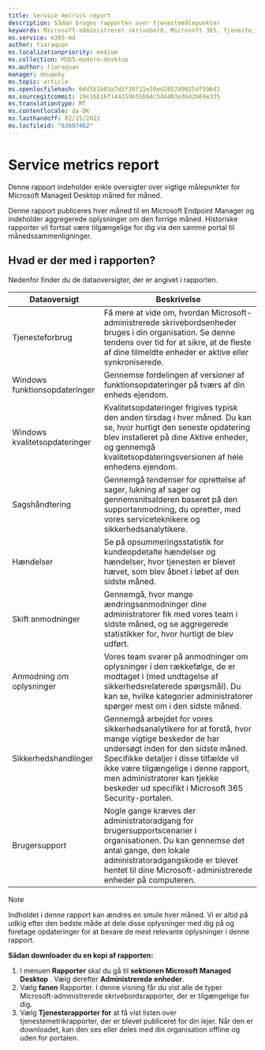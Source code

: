 ```yaml
---
title: Service metrics report
description: Sådan bruges rapporten over tjenestemålepunkter
keywords: Microsoft-administreret skrivebord, Microsoft 365, tjeneste, dokumentation
ms.service: m365-md
author: tiaraquan
ms.localizationpriority: medium
ms.collection: M365-modern-desktop
ms.author: tiaraquan
manager: dougeby
ms.topic: article
ms.openlocfilehash: 0dd5b1b03a7d1f30f11e50ed2857d9025df596d1
ms.sourcegitcommit: 19e16b16f144159b55bb4c544403e3642b69e335
ms.translationtype: MT
ms.contentlocale: da-DK
ms.lasthandoff: 02/15/2022
ms.locfileid: "63607462"
---
```

# <a name="service-metrics-report"></a>Service metrics report

Denne rapport indeholder enkle oversigter over vigtige målepunkter for Microsoft Managed Desktop måned for måned.

Denne rapport publiceres hver måned til en Microsoft Endpoint Manager og indeholder aggregerede oplysninger om den forrige måned. Historiske rapporter vil fortsat være tilgængelige for dig via den samme portal til månedssammenligninger.

## <a name="whats-covered-in-the-report"></a>Hvad er der med i rapporten?

Nedenfor finder du de dataoversigter, der er angivet i rapporten.

| Dataoversigt | Beskrivelse |
| ------ | ------ |
| Tjenesteforbrug | Få mere at vide om, hvordan Microsoft-administrerede skrivebordsenheder bruges i din organisation. Se denne tendens over tid for at sikre, at de fleste af dine tilmeldte enheder er aktive eller synkroniserede. |
| Windows funktionsopdateringer | Gennemse fordelingen af versioner af funktionsopdateringer på tværs af din enheds ejendom. |
|Windows kvalitetsopdateringer | Kvalitetsopdateringer frigives typisk den anden tirsdag i hver måned. Du kan se, hvor hurtigt den seneste opdatering blev installeret på dine Aktive enheder, og gennemgå kvalitetsopdateringsversionen af hele enhedens ejendom. |
| Sagshåndtering | Gennemgå tendenser for oprettelse af sager, lukning af sager og gennemsnitsalderen baseret på den supportanmodning, du opretter, med vores serviceteknikere og sikkerhedsanalytikere. |
| Hændelser | Se på opsummeringsstatistik for kundeopdetalte hændelser og hændelser, hvor tjenesten er blevet hævet, som blev åbnet i løbet af den sidste måned. |
| Skift anmodninger | Gennemgå, hvor mange ændringsanmodninger dine administratorer fik med vores team i sidste måned, og se aggregerede statistikker for, hvor hurtigt de blev udført. |
| Anmodning om oplysninger | Vores team svarer på anmodninger om oplysninger i den rækkefølge, de er modtaget i (med undtagelse af sikkerhedsrelaterede spørgsmål). Du kan se, hvilke kategorier administratorer spørger mest om i den sidste måned. |
| Sikkerhedshandlinger | Gennemgå arbejdet for vores sikkerhedsanalytikere for at forstå, hvor mange vigtige beskeder de har undersøgt inden for den sidste måned. Specifikke detaljer i disse tilfælde vil ikke være tilgængelige i denne rapport, men administratorer kan tjekke beskeder ud specifikt i Microsoft 365 Security-portalen. |
| Brugersupport | Nogle gange kræves der administratoradgang for brugersupportscenarier i organisationen. Du kan gennemse det antal gange, den lokale administratoradgangskode er blevet hentet til dine Microsoft-administrerede enheder på computeren. |

> [!NOTE]
> Indholdet i denne rapport kan ændres en smule hver måned. Vi er altid på udkig efter den bedste måde at dele disse oplysninger med dig på og foretage opdateringer for at bevare de mest relevante oplysninger i denne rapport.

**Sådan downloader du en kopi af rapporten:**

1. I menuen **Rapporter** skal du gå til **sektionen Microsoft Managed Desktop** . Vælg derefter **Administrerede enheder**.
1. Vælg **fanen** Rapporter. I denne visning får du vist alle de typer Microsoft-administrerede skrivebordsrapporter, der er tilgængelige for dig.
1. Vælg **Tjenesterapporter for** at få vist listen over tjenestemetrikrapporter, der er blevet publiceret for din lejer. Når den er downloadet, kan den ses eller deles med din organisation offline og uden for portalen.
